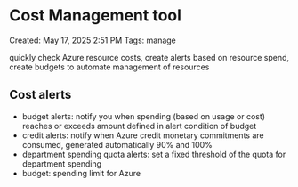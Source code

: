 # Cost Management tool

Created: May 17, 2025 2:51 PM
Tags: manage

quickly check Azure resource costs, create alerts based on resource spend, create budgets to automate management of resources

## Cost alerts

- budget alerts: notify you when spending (based on usage or cost) reaches or exceeds amount defined in alert condition of budget
- credit alerts: notify when Azure credit monetary commitments are consumed, generated automatically 90% and 100%
- department spending quota alerts: set a fixed threshold of the quota for department spending
- budget: spending limit for Azure